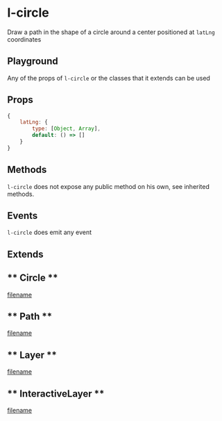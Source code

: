 # l-circle

Draw a path in the shape of a circle around a center positioned at `latLng` coordinates

## Playground
Any of the props of `l-circle` or the classes that it extends can be used

<vuep template="#circle-example"></vuep>


<script v-pre type="text/x-template" id="circle-example">

<template>
  <l-map style="height: 100%; width: 100%" :zoom="zoom" :center="center">
    <l-tile-layer :url="url"></l-tile-layer>
    <l-circle
      :lat-lng="circle.center"
      :radius="circle.radius"
      :color="circle.color"
    />
  </l-map>
</template>

<script>

Vue.component('l-map', Vue2Leaflet.LMap)
Vue.component('l-tile-layer', Vue2Leaflet.LTileLayer)
Vue.component('l-circle', Vue2Leaflet.LCircle)

export default {
  data () {
    return {
      url: 'http://{s}.tile.osm.org/{z}/{x}/{y}.png',
      zoom: 8,
      center: [47.313220, -1.319482],
      circle: {
        center: [47.413220, -1.0482],
        radius: 4500,
        color: 'red'
      }
    };
  }
}
</script>
</script>

## Props

```js
{
    latLng: {
        type: [Object, Array],
        default: () => []
    }
}
```

## Methods

`l-circle` does not expose any public method on his own, see inherited methods.

## Events

`l-circle` does emit any event

## Extends

<!-- tabs:start -->

## ** Circle **

[filename](../../mixins/circle.md ':include')

## ** Path **

[filename](../../mixins/path.md ':include')

## ** Layer **

[filename](../../mixins/layer.md ':include')

## ** InteractiveLayer **

[filename](../../mixins/interactive-layer.md ':include')

<!-- tabs:end -->